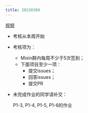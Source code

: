 ```yaml
---
title: 20230309
---
```


[视频](https://v.youku.com/v_show/id_XNTk0OTEwMDg5Ng==.html)

* 考核从本周开始

* 考核项为：
    * Mixin群内每周不少于5次签到；
    * 下面项目至少一项：
        * 提交issues；
        * 回答issues；
        * 提交PR
    
* 未完成作业的同学请补交：
  
  P1-3, P1-4, P1-5, P1-6的作业